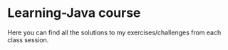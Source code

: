 # Learning-Java course
Here you can find all the solutions to my exercises/challenges from each class session.
